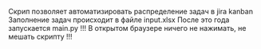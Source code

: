 Скрип позволяет автоматизировать распределение задач в jira kanban 
Заполнение задач происходит в файле input.xlsx 
После это года запускается main.py 
!!! В открытом браузере ничего не нажимать, не мешать скрипту !!!
